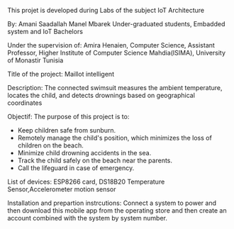 This projet is developed during Labs of the subject IoT Architecture

By:
Amani Saadallah 
Manel Mbarek 
Under-graduated students, 
Embadded system and IoT Bachelors 


Under the supervision of:
Amira Henaien, 
Computer Science, Assistant Professor,
Higher Institute of Computer Science Mahdia(ISIMA),
University of Monastir Tunisia


Title of the project:
Maillot intelligent 

Description:
The connected swimsuit measures the ambient temperature, locates the child, and detects drownings based on geographical coordinates

Objectif:
The purpose of this project is to:
- Keep children safe from sunburn.
- Remotely manage the child's position, which minimizes the loss of children on the beach.
- Minimize child drowning accidents in the sea.
- Track the child safely on the beach near the parents.
- Call the lifeguard in case of emergency.

List of devices:
ESP8266 card, DS18B20 Temperature Sensor,Accelerometer motion sensor


Installation and prepartion instrcutions: 
Connect a system to power and then download this mobile app from the operating store and then create an account combined with the system by system number.
